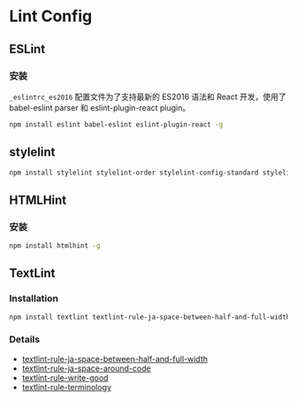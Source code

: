 # Lint Config

## ESLint

### 安装

`_eslintrc_es2016` 配置文件为了支持最新的 ES2016 语法和 React 开发，使用了 babel-eslint parser 和 eslint-plugin-react plugin。

```bash
npm install eslint babel-eslint eslint-plugin-react -g
```

## stylelint

```bash
npm install stylelint stylelint-order stylelint-config-standard stylelint-scss stylelint-config-recommended-scss -g
```

## HTMLHint

### 安装

```bash
npm install htmlhint -g
```

## TextLint

### Installation

```bash
npm install textlint textlint-rule-ja-space-between-half-and-full-width textlint-rule-ja-space-around-code textlint-rule-write-good textlint-rule-terminology -g
```

### Details

- [textlint-rule-ja-space-between-half-and-full-width](https://github.com/textlint-ja/textlint-rule-spacing/tree/master/packages/textlint-rule-ja-space-between-half-and-full-width)
- [textlint-rule-ja-space-around-code](https://github.com/textlint-ja/textlint-rule-spacing/tree/master/packages/textlint-rule-ja-space-around-code)
- [textlint-rule-write-good](https://github.com/textlint-rule/textlint-rule-write-good)
- [textlint-rule-terminology](https://github.com/sapegin/textlint-rule-terminology)